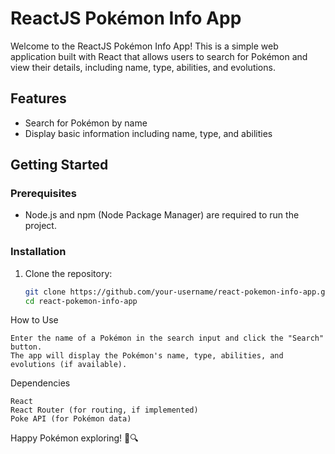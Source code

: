 # ReactJS Pokémon Info App

Welcome to the ReactJS Pokémon Info App! This is a simple web application built with React that allows users to search for Pokémon and view their details, including name, type, abilities, and evolutions.

## Features

- Search for Pokémon by name
- Display basic information including name, type, and abilities

## Getting Started

### Prerequisites

- Node.js and npm (Node Package Manager) are required to run the project.

### Installation

1. Clone the repository:
   ```bash
   git clone https://github.com/your-username/react-pokemon-info-app.git
   cd react-pokemon-info-app

How to Use

    Enter the name of a Pokémon in the search input and click the "Search" button.
    The app will display the Pokémon's name, type, abilities, and evolutions (if available).

Dependencies

    React
    React Router (for routing, if implemented)
    Poke API (for Pokémon data)

Happy Pokémon exploring! 🌟🔍